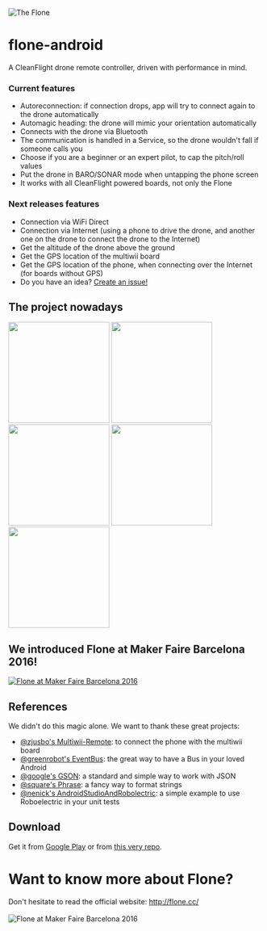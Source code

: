 ![The Flone](https://github.com/Fewlaps/flone-android/blob/master/art/flone-makers-shadow.png)<br/>

# flone-android
A CleanFlight drone remote controller, driven with performance in mind.

### Current features
- Autoreconnection: if connection drops, app will try to connect again to the drone automatically
- Automagic heading: the drone will mimic your orientation automatically
- Connects with the drone via Bluetooth
- The communication is handled in a Service, so the drone wouldn't fall if someone calls you
- Choose if you are a beginner or an expert pilot, to cap the pitch/roll values
- Put the drone in BARO/SONAR mode when untapping the phone screen
- It works with all CleanFlight powered boards, not only the Flone

### Next releases features
- Connection via WiFi Direct
- Connection via Internet (using a phone to drive the drone, and another one on the drone to connect the drone to the Internet)
- Get the altitude of the drone above the ground
- Get the GPS location of the multiwii board
- Get the GPS location of the phone, when connecting over the Internet (for boards without GPS)
- Do you have an idea? [Create an issue!](https://github.com/aeracoop/FloneRemote/issues/new) 

## The project nowadays
<img src="http://fewlaps.com/xtra/flone/app1.png" width="200"> <img src="http://fewlaps.com/xtra/flone/app2.png" width="200">
<img src="http://fewlaps.com/xtra/flone/app3.png" width="200"> <img src="http://fewlaps.com/xtra/flone/app4.png" width="200">
<img src="http://fewlaps.com/xtra/flone/app5.png" width="200">

## We introduced Flone at Maker Faire Barcelona 2016!
[![Flone at Maker Faire Barcelona 2016](https://github.com/Fewlaps/flone-android/blob/master/art/flone-youtube.png)](http://www.youtube.com/watch?v=jgnI5yOga6I)


## References
We didn't do this magic alone. We want to thank these great projects:
- [@zjusbo's Multiwii-Remote](https://github.com/zjusbo/Multiwii-Remote): to connect the phone with the multiwii board
- [@greenrobot's EventBus](https://github.com/greenrobot/EventBus): the great way to have a Bus in your loved Android
- [@google's GSON](https://github.com/google/gson): a standard and simple way to work with JSON
- [@square's Phrase](https://github.com/square/phrase): a fancy way to format strings
- [@nenick's AndroidStudioAndRobolectric](https://github.com/nenick/AndroidStudioAndRobolectric): a simple example to use Roboelectric in your unit tests

## Download
Get it from [Google Play](https://play.google.com/store/apps/details?id=com.fewlaps.flone) or from [this very repo](https://github.com/Fewlaps/flone-android/tree/master/apk).

# Want to know more about Flone?
Don't hesitate to read the official website: http://flone.cc/<br/><br/>
![Flone at Maker Faire Barcelona 2016](https://github.com/Fewlaps/flone-android/blob/master/art/flone-makers-stand.JPG)
